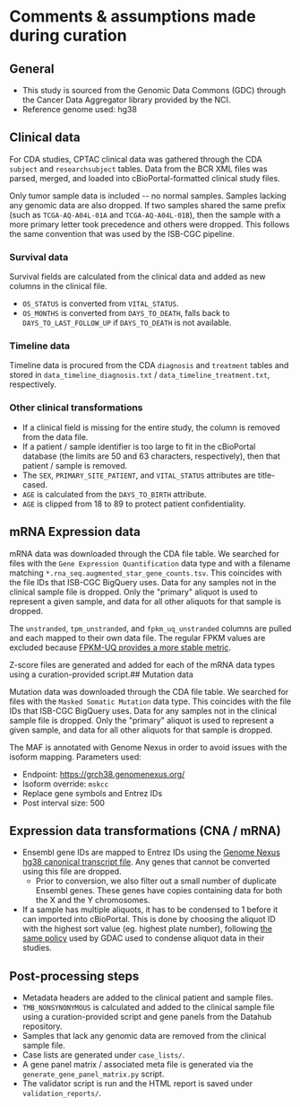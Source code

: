 # Comments & assumptions made during curation

## General

- This study is sourced from the Genomic Data Commons (GDC) through the Cancer Data Aggregator library provided by the NCI.
- Reference genome used: hg38
## Clinical data

For CDA studies, CPTAC clinical data was gathered through the CDA `subject` and `researchsubject` tables. Data from the BCR XML files was parsed, merged, and loaded into cBioPortal-formatted clinical study files.

Only tumor sample data is included -- no normal samples. Samples lacking any genomic data are also dropped. If two samples shared the same prefix (such as `TCGA-AQ-A04L-01A` and `TCGA-AQ-A04L-01B`), then the sample with a more primary letter took precedence and others were dropped. This follows the same convention that was used by the ISB-CGC pipeline.

### Survival data

Survival fields are calculated from the clinical data and added as new columns in the clinical file.

- `OS_STATUS` is converted from `VITAL_STATUS`.
- `OS_MONTHS` is converted from `DAYS_TO_DEATH`, falls back to `DAYS_TO_LAST_FOLLOW_UP` if `DAYS_TO_DEATH` is not available.
### Timeline data

Timeline data is procured from the CDA `diagnosis` and `treatment` tables and stored in `data_timeline_diagnosis.txt` / `data_timeline_treatment.txt`, respectively.

### Other clinical transformations

- If a clinical field is missing for the entire study, the column is removed from the data file.
- If a patient / sample identifier is too large to fit in the cBioPortal database (the limits are 50 and 63 characters, respectively), then that patient / sample is removed.
- The `SEX`, `PRIMARY_SITE_PATIENT`, and `VITAL_STATUS` attributes are title-cased.
- `AGE` is calculated from the `DAYS_TO_BIRTH` attribute.
- `AGE` is clipped from 18 to 89 to protect patient confidentiality.

## mRNA Expression data

mRNA data was downloaded through the CDA file table. We searched for files with the `Gene Expression Quantification` data type and with a filename matching `*.rna_seq.augmented_star_gene_counts.tsv`. This coincides with the file IDs that ISB-CGC BigQuery uses. Data for any samples not in the clinical sample file is dropped. Only the "primary" aliquot is used to represent a given sample, and data for all other aliquots for that sample is dropped.

The `unstranded`, `tpm_unstranded`, and `fpkm_uq_unstranded` columns are pulled and each mapped to their own data file. The regular FPKM values are excluded because [FPKM-UQ provides a more stable metric](https://docs.gdc.cancer.gov/Data/Bioinformatics_Pipelines/Expression_mRNA_Pipeline/#upper-quartile-fpkm).

Z-score files are generated and added for each of the mRNA data types using a curation-provided script.## Mutation data

Mutation data was downloaded through the CDA file table. We searched for files with the `Masked Somatic Mutation` data type. This coincides with the file IDs that ISB-CGC BigQuery uses. Data for any samples not in the clinical sample file is dropped. Only the "primary" aliquot is used to represent a given sample, and data for all other aliquots for that sample is dropped.

The MAF is annotated with Genome Nexus in order to avoid issues with the isoform mapping. Parameters used:
- Endpoint: https://grch38.genomenexus.org/
- Isoform override: `mskcc`
- Replace gene symbols and Entrez IDs
- Post interval size: 500

## Expression data transformations (CNA / mRNA)

- Ensembl gene IDs are mapped to Entrez IDs using the [Genome Nexus hg38 canonical transcript file](https://github.com/genome-nexus/genome-nexus-importer/blob/master/data/grch38_ensembl95/export/ensembl_biomart_canonical_transcripts_per_hgnc.txt). Any genes that cannot be converted using this file are dropped.
  - Prior to conversion, we also filter out a small number of duplicate Ensembl genes. These genes have copies containing data for both the X and the Y chromosomes.
- If a sample has multiple aliquots, it has to be condensed to 1 before it can imported into cBioPortal. This is done by choosing the aliquot ID with the highest sort value (eg. highest plate number), following [the same policy](https://broadinstitute.atlassian.net/wiki/spaces/GDAC/pages/844334036/FAQ#FAQ-replicateFilteringQ%3AWhatdoyoudowhenmultiplealiquotbarcodesexistforagivensample%2Fportion%2Fanalytecombination%3F) used by GDAC used to condense aliquot data in their studies.

## Post-processing steps

- Metadata headers are added to the clinical patient and sample files.
- `TMB_NONSYNONYMOUS` is calculated and added to the clinical sample file using a curation-provided script and gene panels from the Datahub repository.
- Samples that lack any genomic data are removed from the clinical sample file.
- Case lists are generated under `case_lists/`.
- A gene panel matrix / associated meta file is generated via the `generate_gene_panel_matrix.py` script.
- The validator script is run and the HTML report is saved under `validation_reports/`.